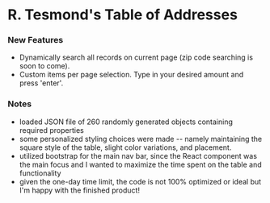 # R. Tesmond's Table of Addresses

### New Features
* Dynamically search all records on current page (zip code searching is soon to come).
* Custom items per page selection. Type in your desired amount and press 'enter'.

### Notes
* loaded JSON file of 260 randomly generated objects containing required properties
* some personalized styling choices were made -- namely maintaining the square style of the table, slight color variations, and placement.
* utilized bootstrap for the main nav bar, since the React component was the main focus and I wanted to maximize the time spent on the table and functionality
* given the one-day time limit, the code is not 100% optimized or ideal but I'm happy with the finished product!
